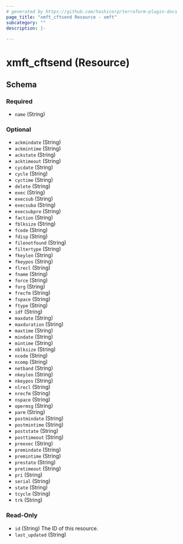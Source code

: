 ```yaml
---
# generated by https://github.com/hashicorp/terraform-plugin-docs
page_title: "xmft_cftsend Resource - xmft"
subcategory: ""
description: |-
  
---
```


# xmft_cftsend (Resource)





<!-- schema generated by tfplugindocs -->
## Schema

### Required

- `name` (String)

### Optional

- `ackmindate` (String)
- `ackmintime` (String)
- `ackstate` (String)
- `acktimeout` (String)
- `cycdate` (String)
- `cycle` (String)
- `cyctime` (String)
- `delete` (String)
- `exec` (String)
- `execsub` (String)
- `execsuba` (String)
- `execsubpre` (String)
- `faction` (String)
- `fblksize` (String)
- `fcode` (String)
- `fdisp` (String)
- `filenotfound` (String)
- `filtertype` (String)
- `fkeylen` (String)
- `fkeypos` (String)
- `flrecl` (String)
- `fname` (String)
- `force` (String)
- `forg` (String)
- `frecfm` (String)
- `fspace` (String)
- `ftype` (String)
- `idf` (String)
- `maxdate` (String)
- `maxduration` (String)
- `maxtime` (String)
- `mindate` (String)
- `mintime` (String)
- `nblksize` (String)
- `ncode` (String)
- `ncomp` (String)
- `netband` (String)
- `nkeylen` (String)
- `nkeypos` (String)
- `nlrecl` (String)
- `nrecfm` (String)
- `nspace` (String)
- `opermsg` (String)
- `parm` (String)
- `postmindate` (String)
- `postmintime` (String)
- `poststate` (String)
- `posttimeout` (String)
- `preexec` (String)
- `premindate` (String)
- `premintime` (String)
- `prestate` (String)
- `pretimeout` (String)
- `pri` (String)
- `serial` (String)
- `state` (String)
- `tcycle` (String)
- `trk` (String)

### Read-Only

- `id` (String) The ID of this resource.
- `last_updated` (String)
